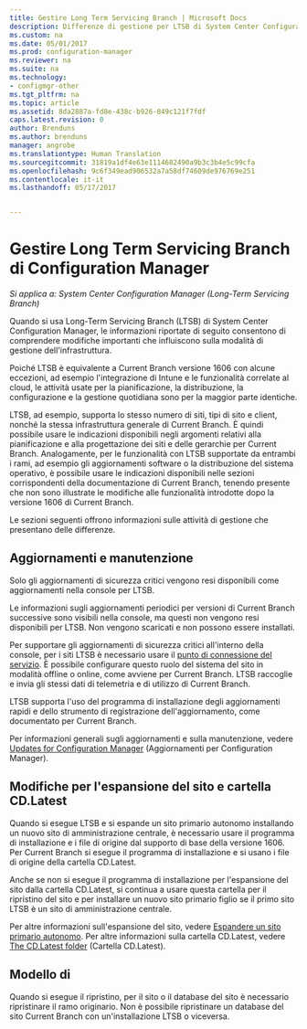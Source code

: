 ```yaml
---
title: Gestire Long Term Servicing Branch | Microsoft Docs
description: Differenze di gestione per LTSB di System Center Configuration Manager.
ms.custom: na
ms.date: 05/01/2017
ms.prod: configuration-manager
ms.reviewer: na
ms.suite: na
ms.technology:
- configmgr-other
ms.tgt_pltfrm: na
ms.topic: article
ms.assetid: 8da2887a-fd8e-438c-b926-849c121f7fdf
caps.latest.revision: 0
author: Brenduns
ms.author: brenduns
manager: angrobe
ms.translationtype: Human Translation
ms.sourcegitcommit: 31819a1df4e63e1114682490a9b3c3b4e5c99cfa
ms.openlocfilehash: 9c6f349ead906532a7a58df74609de976769e251
ms.contentlocale: it-it
ms.lasthandoff: 05/17/2017


---
```

# <a name="manage-the-long-term-servicing-branch-of-configuration-manager"></a>Gestire Long Term Servicing Branch di Configuration Manager

*Si applica a: System Center Configuration Manager (Long-Term Servicing Branch)*

Quando si usa Long-Term Servicing Branch (LTSB) di System Center Configuration Manager, le informazioni riportate di seguito consentono di comprendere modifiche importanti che influiscono sulla modalità di gestione dell'infrastruttura.

Poiché LTSB è equivalente a Current Branch versione 1606 con alcune eccezioni, ad esempio l'integrazione di Intune e le funzionalità correlate al cloud, le attività usate per la pianificazione, la distribuzione, la configurazione e la gestione quotidiana sono per la maggior parte identiche.

LTSB, ad esempio, supporta lo stesso numero di siti, tipi di sito e client, nonché la stessa infrastruttura generale di Current Branch. È quindi possibile usare le indicazioni disponibili negli argomenti relativi alla pianificazione e alla progettazione dei siti e delle gerarchie per Current Branch. Analogamente, per le funzionalità con LTSB supportate da entrambi i rami, ad esempio gli aggiornamenti software o la distribuzione del sistema operativo, è possibile usare le indicazioni disponibili nelle sezioni corrispondenti della documentazione di Current Branch, tenendo presente che non sono illustrate le modifiche alle funzionalità introdotte dopo la versione 1606 di Current Branch.

Le sezioni seguenti offrono informazioni sulle attività di gestione che presentano delle differenze.

## <a name="updates-and-servicing"></a>Aggiornamenti e manutenzione
Solo gli aggiornamenti di sicurezza critici vengono resi disponibili come aggiornamenti nella console per LTSB.  

Le informazioni sugli aggiornamenti periodici per versioni di Current Branch successive sono visibili nella console, ma questi non vengono resi disponibili per LTSB. Non vengono scaricati e non possono essere installati.

Per supportare gli aggiornamenti di sicurezza critici all'interno della console, per i siti LTSB è necessario usare il [punto di connessione del servizio](/sccm/core/servers/deploy/configure/about-the-service-connection-point). È possibile configurare questo ruolo del sistema del sito in modalità offline o online, come avviene per Current Branch. LTSB raccoglie e invia gli stessi dati di telemetria e di utilizzo di Current Branch.

LTSB supporta l'uso del programma di installazione degli aggiornamenti rapidi e dello strumento di registrazione dell'aggiornamento, come documentato per Current Branch.

Per informazioni generali sugli aggiornamenti e sulla manutenzione, vedere [Updates for Configuration Manager](/sccm/core/servers/manage/updates) (Aggiornamenti per Configuration Manager).


## <a name="changes-for-site-expansion-and-the-cdlatest-folder"></a>Modifiche per l'espansione del sito e cartella CD.Latest
Quando si esegue LTSB e si espande un sito primario autonomo installando un nuovo sito di amministrazione centrale, è necessario usare il programma di installazione e i file di origine dal supporto di base della versione 1606. Per Current Branch si esegue il programma di installazione e si usano i file di origine della cartella CD.Latest.

Anche se non si esegue il programma di installazione per l'espansione del sito dalla cartella CD.Latest, si continua a usare questa cartella per il ripristino del sito e per installare un nuovo sito primario figlio se il primo sito LTSB è un sito di amministrazione centrale.

Per altre informazioni sull'espansione del sito, vedere [Espandere un sito primario autonomo](/sccm/core/servers/deploy/install/use-the-setup-wizard-to-install-sites#expand-a-stand-alone-primary-site). Per altre informazioni sulla cartella CD.Latest, vedere [The CD.Latest folder](/sccm/core/servers/manage/the-cd.latest-folder) (Cartella CD.Latest).


## <a name="recovery"></a>Modello di
Quando si esegue il ripristino, per il sito o il database del sito è necessario ripristinare il ramo originario. Non è possibile ripristinare un database del sito Current Branch con un'installazione LTSB o viceversa.

